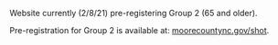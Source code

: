 Website currently (2/8/21) pre-registering Group 2 (65 and older).  

Pre-registration for Group 2 is available at: [moorecountync.gov/shot](moorecountync.gov/shot).
